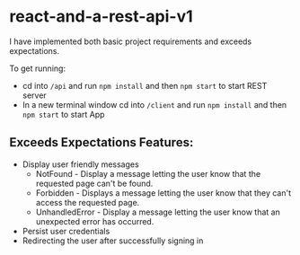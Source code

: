 # react-and-a-rest-api-v1

I have implemented both basic project requirements and exceeds expectations. 

To get running: 
- cd into `/api` and run `npm install` and then `npm start` to start REST server
- In a new terminal window cd into `/client` and run `npm install` and then `npm start` to start App


## Exceeds Expectations Features: 
- Display user friendly messages
    - NotFound - Display a message letting the user know that the requested page can't be found.
    - Forbidden - Displays a message letting the user know that they can't access the requested page.
    - UnhandledError - Display a message letting the user know that an unexpected error has occurred.
- Persist user credentials
- Redirecting the user after successfully signing in

